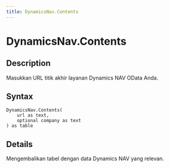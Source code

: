 ```yaml
---
title: DynamicsNav.Contents
---
```


# DynamicsNav.Contents


## Description

Masukkan URL titik akhir layanan Dynamics NAV OData Anda.


## Syntax

```powerquery
DynamicsNav.Contents(
    url as text,
    optional company as text
) as table
```


## Details

Mengembalikan tabel dengan data Dynamics NAV yang relevan. 


